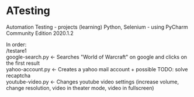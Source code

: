 # ATesting
Automation Testing - projects (learning)
Python, Selenium - using PyCharm Community Edition 2020.1.2

In order:\
/testare1\
google-search.py <- Searches "World of Warcraft" on google and clicks on the first result\
yahoo-account.py <- Creates a yahoo mail account + possible TODO: solve recaptcha\
youtube-video.py <- Changes youtube video settings (increase volume, change resolution, video in theater mode, video in fullscreen)



